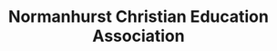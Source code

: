 ---
id: 0
title: Normanhurst Christian Education Association
published: true
splash:
    heading: Welcome
    subheading: "We are the Normanhurst Christian Education Association."
    largeimage: /images/uploads/map.png
    smallimage: /images/uploads/map-mobile.png
    button:
        name: Learn more
        url: /about
---
